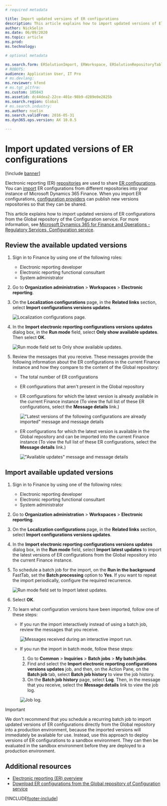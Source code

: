 ```yaml
---
# required metadata

title: Import updated versions of ER configurations 
description: This article explains how to import updated versions of Electronic reporting (ER) configurations from the Global repository of the Configuration service.
author: NickSelin
ms.date: 06/09/2020
ms.topic: article
ms.prod: 
ms.technology: 

# optional metadata

ms.search.form: ERSolutionImport, ERWorkspace, ERSolutionRepositoryTable
# ROBOTS: 
audience: Application User, IT Pro
# ms.devlang: 
ms.reviewer: kfend
# ms.tgt_pltfrm: 
ms.custom: 105843
ms.assetid: dc44dea2-22ce-401e-98b9-d289e0e2825b
ms.search.region: Global
# ms.search.industry: 
ms.author: nselin
ms.search.validFrom: 2016-05-31
ms.dyn365.ops.version: AX 10.0.5

---
```


# Import updated versions of ER configurations

[!include [banner](../includes/banner.md)]

Electronic reporting (ER) [repositories](general-electronic-reporting.md#Repository) are used to share [ER configurations](general-electronic-reporting.md#Configuration). You can [import](download-electronic-reporting-configuration-lcs.md) ER configurations from different repositories into your instance of Microsoft Dynamics 365 Finance. When you import ER configurations, [configuration providers](general-electronic-reporting.md#Provider) can publish new versions repositories so that they can be shared.

This article explains how to import updated versions of ER configurations from the Global repository of the Configuration service. For more information, see [Microsoft Dynamics 365 for Finance and Operations - Regulatory Services, Configuration service](/business-applications-release-notes/october18/dynamics365-finance-operations/regulatory-service-configuration).

## Review the available updated versions

1. Sign in to Finance by using one of the following roles:

    - Electronic reporting developer
    - Electronic reporting functional consultant
    - System administrator

2. Go to **Organization administration** \> **Workspaces** \> **Electronic reporting**.
3. On the **Localization configurations** page, in the **Related links** section, select **Import configurations versions updates**.

    ![Localization configurations page.](./media/er-download-updated-versions-global-repo1.png)

4. In the **Import electronic reporting configurations versions updates** dialog box, in the **Run mode** field, select **Only show available updates**. Then select **OK**. 

    ![Run mode field set to Only show available updates.](./media/er-download-updated-versions-global-repo2.png)

5. Review the messages that you receive. These messages provide the following information about the ER configurations in the current Finance instance and how they compare to the content of the Global repository:

    - The total number of ER configurations
    - ER configurations that aren't present in the Global repository
    - ER configurations for which the latest version is already available in the current Finance instance (To view the full list of these ER configurations, select the **Message details** link.)

        !["Latest versions of the following configurations are already imported" message and message details](./media/er-download-updated-versions-global-repo3.png)

    - ER configurations for which the latest version is available in the Global repository and can be imported into the current Finance instance (To view the full list of these ER configurations, select the **Message details** link.)

        !["Available updates" message and message details](./media/er-download-updated-versions-global-repo4.png)

## Import available updated versions

1. Sign in to Finance by using one of the following roles:

    - Electronic reporting developer
    - Electronic reporting functional consultant
    - System administrator

2. Go to **Organization administration** \> **Workspaces** \> **Electronic reporting**.
3. On the **Localization configurations** page, in the **Related links** section, select **Import configurations versions updates**.
4. In the **Import electronic reporting configurations versions updates** dialog box, in the **Run mode** field, select **Import latest updates** to import the latest versions of ER configurations from the Global repository into the current Finance instance.
5. To schedule a batch job for the import, on the **Run in the background** FastTab, set the **Batch processing** option to **Yes**. If you want to repeat the import periodically, configure the required recurrence.

    ![Run mode field set to Import latest updates.](./media/er-download-updated-versions-global-repo5.png)

6. Select **OK**.
7. To learn what configuration versions have been imported, follow one of these steps:

    - If you run the import interactively instead of using a batch job, review the messages that you receive.

        ![Messages received during an interactive import run.](./media/er-download-updated-versions-global-repo6.png)

    - If you run the import in batch mode, follow these steps:

        1. Go to **Common** \> **Inquiries** \> **Batch jobs** \> **My batch jobs**.
        2. Find and select the **Import electronic reporting configurations versions updates** job, and then, on the Action Pane, on the **Batch job** tab, select **Batch job history** to view the job history.
        3. On the **Batch job history** page, select **Log**. Then, in the message that you receive, select the **Message details** link to view the job log.

        ![Job log.](./media/er-download-updated-versions-global-repo7.png)

> [!IMPORTANT]
> We don't recommend that you schedule a recurring batch job to import updated versions of ER configurations directly from the Global repository into a production environment, because the imported versions will immediately be available for use. Instead, use this approach to deploy versions of ER configurations to a sandbox environment. They can then be evaluated in the sandbox environment before they are deployed to a production environment.

## Additional resources

- [Electronic reporting (ER) overview](general-electronic-reporting.md)
- [Download ER configurations from the Global repository of Configuration service](er-download-configurations-global-repo.md)


[!INCLUDE[footer-include](../../../includes/footer-banner.md)]
